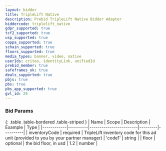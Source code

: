 ```yaml
---
layout: bidder
title: TripleLift Native
description: Prebid TripleLift Native Bidder Adapter
biddercode: triplelift_native
gdpr_supported: true
tcf2_supported: true
usp_supported: true
coppa_supported: true
schain_supported: true
floors_supported: true
media_types: banner, video, native
userIds: criteo, identityLink, unifiedId
prebid_member: true
safeframes_ok: true
deals_supported: true
pbjs: true
pbs: true
pbs_app_supported: true
gvl_id: 28
---
```


### Bid Params

{: .table .table-bordered .table-striped }
| Name       | Scope    | Description            | Example | Type     |
|------------|----------|------------------------|---------|----------|
| inventoryCode | required | TripleLift inventory code for this ad unit (provided to you by your partner manager) | 'code1' | string |
| floor | optional | the bid floor, in usd | 1.2 | number |
